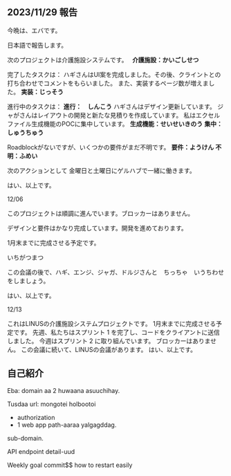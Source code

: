 ## 2023/11/29 報告

今晩は、エバです。

日本語で報告します。

次のプロジェクトは介護施設システムです。　
**介護施設：かいごしせつ**

完了したタスクは：
ハギさんはUI案を完成しました。その後、クライントとの打ち合わせでコメントをもらいました。
また、実装するページ数が増えました。
**実装：じっそう**

進行中のタスクは：
**進行：　しんこう**
ハギさんはデザイン更新しています。
ジャがさんはレイアウトの開発と新たな見積りを作成しています。
私はエクセルファイル生成機能のPOCに集中しています。
**生成機能：せいせいきのう**
**集中：しゅうちゅう**

Roadblockがないですが、いくつかの要件がまだ不明です。
**要件：ようけん**
**不明：ふめい**

次のアクションとして
金曜日と土曜日にゲルハブで一緒に働きます。

はい、以上です。

12/06

このプロジェクトは順調に進んでいます。ブロッカーはありません。

デザインと要件はかなり完成しています。開発を進めております。

1月末までに完成させる予定です。

いちがつまつ

この会議の後で、ハギ、エンジ、ジャガ、ドルジさんと　ちっちゃ　いうちわせをしましょう。

はい、以上です。

12/13

これはLINUSの介護施設システムプロジェクトです。
1月末までに完成させる予定です。
先週、私たちはスプリント 1 を完了し、コードをクライアントに送信しました。
今週はスプリント 2 に取り組んでいます。
ブロッカーはありません。
この会議に続いて、LINUSの会議があります。
はい、以上です。



## 自己紹介


Eba: domain aa 2 huwaana asuuchihay. 

Tusdaa url: mongotei holbootoi
- authorization
- 1 web app path-aaraa yalgagddag. 

sub-domain.

API endpoint detail-uud


Weekly goal commit$$
how to restart easily